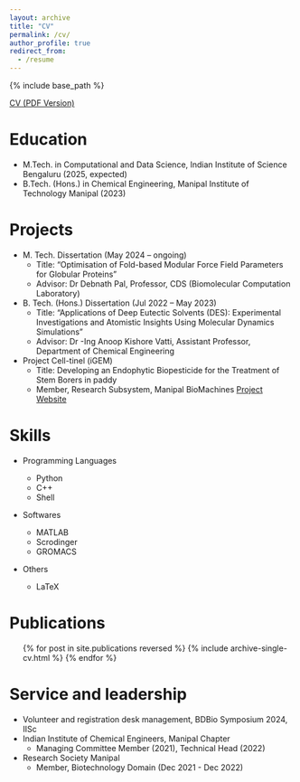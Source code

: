 ```yaml
---
layout: archive
title: "CV"
permalink: /cv/
author_profile: true
redirect_from:
  - /resume
---
```


{% include base_path %}

[CV (PDF Version)](files/Akshatha_CV_.pdf)

Education
======
* M.Tech. in Computational and Data Science, Indian Institute of Science Bengaluru (2025, expected)
* B.Tech. (Hons.) in Chemical Engineering, Manipal Institute of Technology Manipal (2023)

Projects
======
* M. Tech. Dissertation (May 2024 – ongoing)     
  * Title: “Optimisation of Fold-based Modular Force Field Parameters for Globular Proteins”
  * Advisor: Dr Debnath Pal, Professor, CDS (Biomolecular Computation Laboratory)
* B. Tech. (Hons.) Dissertation (Jul 2022 – May 2023)                                        
  * Title: “Applications of Deep Eutectic Solvents (DES): Experimental Investigations and Atomistic Insights Using Molecular Dynamics Simulations”                                    
  * Advisor: Dr -Ing Anoop Kishore Vatti, Assistant Professor, Department of Chemical Engineering
* Project Cell-tinel (iGEM)       
  * Title: Developing an Endophytic Biopesticide for the Treatment of Stem Borers in paddy
  * Member, Research Subsystem, Manipal BioMachines [Project Website](https://2021.igem.org/Team:MIT_MAHE)

    
Skills
======
* Programming Languages
  * Python
  * C++
  * Shell
* Softwares
  * MATLAB
  * Scrodinger
  * GROMACS
    
* Others
  * LaTeX
    
Publications
======
  <ul>{% for post in site.publications reversed %}
    {% include archive-single-cv.html %}
  {% endfor %}</ul>
  
Service and leadership
======
* Volunteer and registration desk management, BDBio Symposium 2024, IISc
* Indian Institute of Chemical Engineers, Manipal Chapter
  * Managing Committee Member (2021), Technical Head (2022)
* Research Society Manipal
  * Member, Biotechnology Domain (Dec 2021 - Dec 2022)
